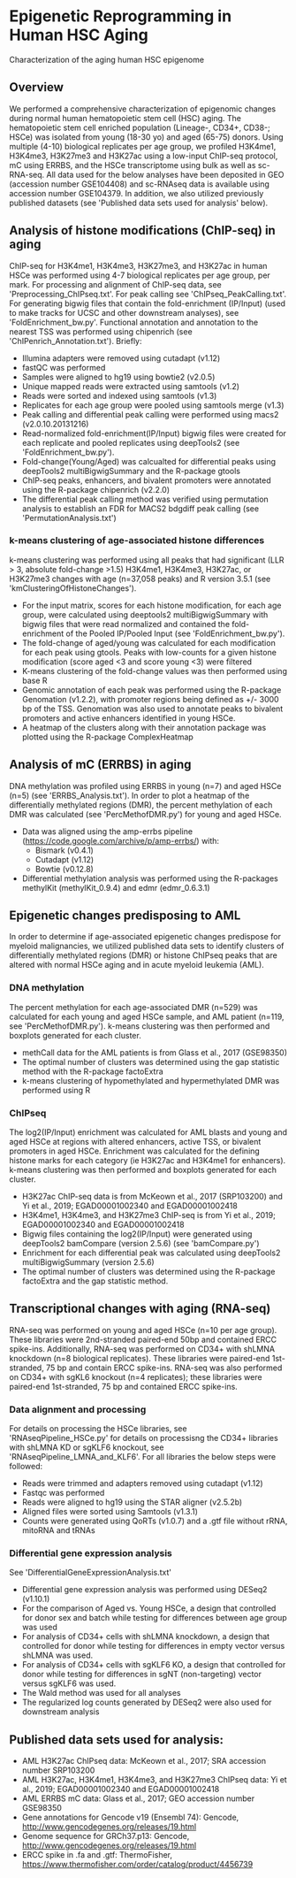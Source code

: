 # Epigenetic Reprogramming in Human HSC Aging
Characterization of the aging human HSC epigenome

## Overview
We performed a comprehensive characterization of epigenomic changes during normal human hematopoietic stem cell (HSC) aging. The hematopoietic stem cell enriched population (Lineage-, CD34+, CD38-; HSCe) was isolated from young (18-30 yo) and aged (65-75) donors.  Using multiple (4-10) biological replicates per age group, we profiled H3K4me1, H3K4me3, H3K27me3 and H3K27ac using a low-input ChIP-seq protocol, mC using ERRBS, and the HSCe transcriptome using bulk as well as sc-RNA-seq. All data used for the below analyses have been deposited in GEO (accession number GSE104408) and sc-RNAseq data is available using accession number GSE104379. In addition, we also utilized previously published datasets (see 'Published data sets used for analysis' below).


## Analysis of histone modifications (ChIP-seq) in aging
ChIP-seq for H3K4me1, H3K4me3, H3K27me3, and H3K27ac in human HSCe was performed using 4-7 biological replicates per age group, per mark. For processing and alignment of ChIP-seq data, see 'Preprocessing_ChIPseq.txt'. For peak calling see 'ChIPseq_PeakCalling.txt'. For generating bigwig files that contain the fold-enrichment (IP/Input) (used to make tracks for UCSC and other downstream analyses), see 'FoldEnrichment_bw.py'. Functional annotation and annotation to the nearest TSS was performed using chipenrich (see 'ChIPenrich_Annotation.txt'). Briefly:
  - Illumina adapters were removed using cutadapt (v1.12)
  - fastQC was performed
  - Samples were aligned to hg19 using bowtie2 (v2.0.5)
  - Unique mapped reads were extracted using samtools (v1.2)
  - Reads were sorted and indexed using samtools (v1.3)
  - Replicates for each age group were pooled using samtools merge (v1.3)
  - Peak calling and differential peak calling were performed using macs2 (v2.0.10.20131216)
  - Read-normalized fold-enrichment(IP/Input) bigwig files were created for each replicate and pooled replicates using deepTools2 (see 'FoldEnrichment_bw.py').
  - Fold-change(Young/Aged) was calcualted for differential peaks using deepTools2 multiBigwigSummary and the R-package gtools
  - ChIP-seq peaks, enhancers, and bivalent promoters were annotated using the R-package chipenrich (v2.2.0)
  - The differential peak calling method was verified using permutation analysis to establish an FDR for MACS2 bdgdiff peak calling (see 'PermutationAnalysis.txt')

### k-means clustering of age-associated histone differences
k-means clustering was performed using all peaks that had significant (LLR > 3, absolute fold-change >1.5) H3K4me1, H3K4me3, H3K27ac, or H3K27me3 changes with age (n=37,058 peaks) and R version 3.5.1 (see 'kmClusteringOfHistoneChanges').
  - For the input matrix, scores for each histone modification, for each age group, were calculated using deeptools2 multiBigwigSummary with bigwig files that were read normalized and contained the fold-enrichment of the Pooled IP/Pooled Input (see 'FoldEnrichment_bw.py').
  - The fold-change of aged/young was calculated for each modification for each peak using gtools. Peaks with low-counts for a given histone modification (score aged <3 and score young <3) were filtered
  - K-means clustering of the fold-change values was then performed using base R
  - Genomic annotation of each peak was performed using the R-package Genomation (v1.2.2), with promoter regions being defined as +/- 3000 bp of the TSS. Genomation was also used to annotate peaks to bivalent promoters and active enhancers identified in young HSCe.
  - A heatmap of the clusters along with their annotation package was plotted using the R-package ComplexHeatmap
  
## Analysis of mC (ERRBS) in aging 
DNA methylation was profiled using ERRBS in young (n=7) and aged HSCe (n=5) (see 'ERRBS_Analysis.txt'). In order to plot a heatmap of the differentially methylated regions (DMR), the percent methylation of each DMR was calculated (see 'PercMethofDMR.py') for young and aged HSCe. 

- Data was aligned using the amp-errbs pipeline (https://code.google.com/archive/p/amp-errbs/) with:
  - Bismark (v0.4.1)
  - Cutadapt (v1.12)
  - Bowtie (v0.12.8)
 - Differential methylation analysis was performed using the R-packages methylKit (methylKit_0.9.4) and edmr (edmr_0.6.3.1)

 
## Epigenetic changes predisposing to AML
In order to determine if age-associated epigenetic changes predispose for myeloid malignancies, we utilized published data sets to identify clusters of differentially methylated regions (DMR) or histone ChIPseq peaks that are altered with normal HSCe aging and in acute myeloid leukemia (AML).

### DNA methylation
The percent methylation for each age-associated DMR (n=529) was calculated for each young and aged HSCe sample, and AML patient (n=119, see 'PercMethofDMR.py'). k-means clustering was then performed and boxplots generated for each cluster.
  - methCall data for the AML patients is from Glass et al., 2017 (GSE98350)
  - The optimal number of clusters was determined using the gap statistic method with the R-package factoExtra
   - k-means clustering of hypomethylated and hypermethylated DMR was performed using R
  
### ChIPseq
The log2(IP/Input) enrichment was calculated for AML blasts and young and aged HSCe at regions with altered enhancers, active TSS, or bivalent promoters in aged HSCe. Enrichment was calculated for the defining histone marks for each category (ie H3K27ac and H3K4me1 for enhancers). k-means clustering was then performed and boxplots generated for each cluster.
  - H3K27ac ChIP-seq data is from McKeown et al., 2017 (SRP103200) and Yi et al., 2019; EGAD00001002340 and EGAD00001002418 
  - H3K4me1, H3K4me3, and H3K27me3 ChIP-seq is from Yi et al., 2019; EGAD00001002340 and EGAD00001002418 
  - Bigwig files containing the log2(IP/Input) were generated using deepTools2 bamCompare (version 2.5.6) (see 'bamCompare.py')
  - Enrichment for each differential peak was calculated using deepTools2 multiBigwigSummary (version 2.5.6)
  - The optimal number of clusters was determined using the R-package factoExtra and the gap statistic method. 
  
  
## Transcriptional changes with aging (RNA-seq)
RNA-seq was performed on young and aged HSCe (n=10 per age group). These libraries were 2nd-stranded paired-end 50bp and contained ERCC spike-ins. Additionally, RNA-seq was performed on CD34+ with shLMNA knockdown (n=8 biological replicates). These libraries were paired-end 1st-stranded, 75 bp and contain ERCC spike-ins. RNA-seq was also performed on CD34+ with sgKL6 knockout (n=4 replicates); these libraries were paired-end 1st-stranded, 75 bp and contained ERCC spike-ins.


### Data alignment and processing
For details on processing the HSCe libraries, see 'RNAseqPipeline_HSCe.py' for details on processisng the CD34+ libraries with shLMNA KD or sgKLF6 knockout, see 'RNAseqPipeline_LMNA_and_KLF6'. For all libraries the below steps were followed:
- Reads were trimmed and adapters removed using cutadapt (v1.12)
- Fastqc was performed 
- Reads were aligned to hg19 using the STAR aligner (v2.5.2b)
- Aligned files were sorted using Samtools (v1.3.1)
- Counts were generated using QoRTs (v1.0.7) and a .gtf file without rRNA, mitoRNA and tRNAs 


### Differential gene expression analysis
See 'DifferentialGeneExpressionAnalysis.txt'
  - Differential gene expression analysis was performed using DESeq2 (v1.10.1)
  - For the comparison of Aged vs. Young HSCe, a design that controlled for donor sex and batch while testing for differences between age group was used
  - For analysis of CD34+ cells with shLMNA knockdown, a design that controlled for donor while testing for differences in empty vector versus shLMNA was used.
  - For analysis of CD34+ cells with sgKLF6 KO, a design that controlled for donor while testing for differences in sgNT (non-targeting) vector versus sgKLF6 was used.
  - The Wald method was used for all analyses
  - The regularized log counts generated by DESeq2 were also used for downstream analysis
  
  
## Published data sets used for analysis:
- AML H3K27ac ChIPseq data: McKeown et al., 2017; SRA accession number SRP103200
- AML H3K27ac, H3K4me1, H3K4me3, and H3K27me3 ChIPseq data: Yi et al., 2019; EGAD00001002340 and EGAD00001002418 
- AML ERRBS mC data: Glass et al., 2017; GEO accession number GSE98350
- Gene annotations for Gencode v19 (Ensembl 74): Gencode, http://www.gencodegenes.org/releases/19.html
- Genome sequence for GRCh37.p13: Gencode, http://www.gencodegenes.org/releases/19.html
- ERCC spike in .fa and .gtf: ThermoFisher, https://www.thermofisher.com/order/catalog/product/4456739


 

